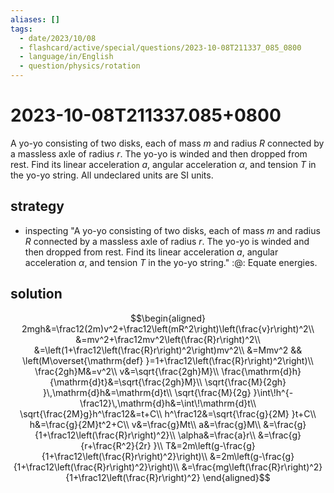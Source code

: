 ```yaml
---
aliases: []
tags:
  - date/2023/10/08
  - flashcard/active/special/questions/2023-10-08T211337_085_0800
  - language/in/English
  - question/physics/rotation
---
```


# 2023-10-08T211337.085+0800

A yo-yo consisting of two disks, each of mass $m$ and radius $R$ connected by a massless axle of radius $r$. The yo-yo is winded and then dropped from rest. Find its linear acceleration $a$, angular acceleration $\alpha$, and tension $T$ in the yo-yo string. All undeclared units are SI units.

## strategy

- inspecting "A yo-yo consisting of two disks, each of mass $m$ and radius $R$ connected by a massless axle of radius $r$. The yo-yo is winded and then dropped from rest. Find its linear acceleration $a$, angular acceleration $\alpha$, and tension $T$ in the yo-yo string." :@: Equate energies. <!--SR:!2025-03-10,184,310-->

## solution

$$\begin{aligned}
2mgh&=\frac12(2m)v^2+\frac12\left(mR^2\right)\left(\frac{v}r\right)^2\\
&=mv^2+\frac12mv^2\left(\frac{R}r\right)^2\\
&=\left(1+\frac12\left(\frac{R}r\right)^2\right)mv^2\\
&=Mmv^2 && \left(M\overset{\mathrm{def} }=1+\frac12\left(\frac{R}r\right)^2\right)\\
\frac{2gh}M&=v^2\\
v&=\sqrt{\frac{2gh}M}\\
\frac{\mathrm{d}h}{\mathrm{d}t}&=\sqrt{\frac{2gh}M}\\
\sqrt{\frac{M}{2gh} }\,\mathrm{d}h&=\mathrm{d}t\\
\sqrt{\frac{M}{2g} }\int\!h^{-\frac12}\,\mathrm{d}h&=\int\!\mathrm{d}t\\
\sqrt{\frac{2M}g}h^\frac12&=t+C\\
h^\frac12&=\sqrt{\frac{g}{2M} }t+C\\
h&=\frac{g}{2M}t^2+C\\
v&=\frac{g}Mt\\
a&=\frac{g}M\\
&=\frac{g}{1+\frac12\left(\frac{R}r\right)^2}\\
\alpha&=\frac{a}r\\
&=\frac{g}{r+\frac{R^2}{2r} }\\
T&=2m\left(g-\frac{g}{1+\frac12\left(\frac{R}r\right)^2}\right)\\
&=2m\left(g-\frac{g}{1+\frac12\left(\frac{R}r\right)^2}\right)\\
&=\frac{mg\left(\frac{R}r\right)^2}{1+\frac12\left(\frac{R}r\right)^2}
\end{aligned}$$
